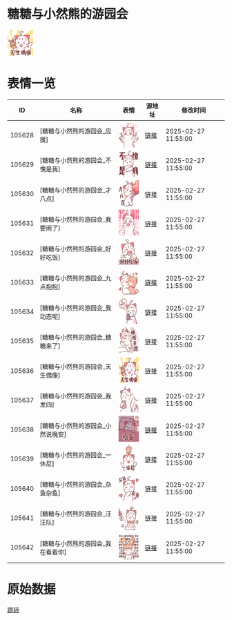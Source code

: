 # 糖糖与小然熊的游园会

<img src="./cover.png" height="60" alt="cover" />

# 表情一览

|ID|名称|表情|源地址|修改时间|
|----|----|----|----|----|
|105628|[糖糖与小然熊的游园会_应援]|<img src="./pic/105628_%5B糖糖与小然熊的游园会_应援%5D.png" height="60" alt="应援"/>|[链接](https://i0.hdslb.com/bfs/garb/ecd80ec6729e8f9b84cdaf4a4fc2f4b84f4f818b.png)|2025-02-27 11:55:00|
|105629|[糖糖与小然熊的游园会_不愧是我]|<img src="./pic/105629_%5B糖糖与小然熊的游园会_不愧是我%5D.png" height="60" alt="不愧是我"/>|[链接](https://i0.hdslb.com/bfs/garb/777704cd21bcc81c2977181dcd6e61db7d3db7da.png)|2025-02-27 11:55:00|
|105630|[糖糖与小然熊的游园会_才八点]|<img src="./pic/105630_%5B糖糖与小然熊的游园会_才八点%5D.png" height="60" alt="才八点"/>|[链接](https://i0.hdslb.com/bfs/garb/f3b3451fcbbe72b79071bad829d373e14299c4c7.png)|2025-02-27 11:55:00|
|105631|[糖糖与小然熊的游园会_我要闹了]|<img src="./pic/105631_%5B糖糖与小然熊的游园会_我要闹了%5D.png" height="60" alt="我要闹了"/>|[链接](https://i0.hdslb.com/bfs/garb/8719603566afd7d3c733d5fc2e4b5e700ac2e142.png)|2025-02-27 11:55:00|
|105632|[糖糖与小然熊的游园会_好好吃饭]|<img src="./pic/105632_%5B糖糖与小然熊的游园会_好好吃饭%5D.png" height="60" alt="好好吃饭"/>|[链接](https://i0.hdslb.com/bfs/garb/130d01dbe52ebeda93d4fb72abf6956e9f521ad3.png)|2025-02-27 11:55:00|
|105633|[糖糖与小然熊的游园会_九点抱抱]|<img src="./pic/105633_%5B糖糖与小然熊的游园会_九点抱抱%5D.png" height="60" alt="九点抱抱"/>|[链接](https://i0.hdslb.com/bfs/garb/2809bbe6147ab3b53b96190923facc993e4694bd.png)|2025-02-27 11:55:00|
|105634|[糖糖与小然熊的游园会_我动态呢]|<img src="./pic/105634_%5B糖糖与小然熊的游园会_我动态呢%5D.png" height="60" alt="我动态呢"/>|[链接](https://i0.hdslb.com/bfs/garb/86cdb014a3abfbd7b768c1894b80c355f2b6e81c.png)|2025-02-27 11:55:00|
|105635|[糖糖与小然熊的游园会_糖糖来了]|<img src="./pic/105635_%5B糖糖与小然熊的游园会_糖糖来了%5D.png" height="60" alt="糖糖来了"/>|[链接](https://i0.hdslb.com/bfs/garb/7b7df67eec466d3ab54d24c93a22cd4e17e4c724.png)|2025-02-27 11:55:00|
|105636|[糖糖与小然熊的游园会_天生偶像]|<img src="./pic/105636_%5B糖糖与小然熊的游园会_天生偶像%5D.png" height="60" alt="天生偶像"/>|[链接](https://i0.hdslb.com/bfs/garb/314780568518976718ed36c6735e4d998f91274f.png)|2025-02-27 11:55:00|
|105637|[糖糖与小然熊的游园会_我发四]|<img src="./pic/105637_%5B糖糖与小然熊的游园会_我发四%5D.png" height="60" alt="我发四"/>|[链接](https://i0.hdslb.com/bfs/garb/db9d488475363833bd0f7ecd509d05b8f87e0a17.png)|2025-02-27 11:55:00|
|105638|[糖糖与小然熊的游园会_小然说晚安]|<img src="./pic/105638_%5B糖糖与小然熊的游园会_小然说晚安%5D.png" height="60" alt="小然说晚安"/>|[链接](https://i0.hdslb.com/bfs/garb/ace0ac85759f8e699e9e454310b88726b6100fde.png)|2025-02-27 11:55:00|
|105639|[糖糖与小然熊的游园会_一休尼]|<img src="./pic/105639_%5B糖糖与小然熊的游园会_一休尼%5D.png" height="60" alt="一休尼"/>|[链接](https://i0.hdslb.com/bfs/garb/a4c76342272f74b4e164291a392917afe3d42d90.png)|2025-02-27 11:55:00|
|105640|[糖糖与小然熊的游园会_杂鱼杂鱼]|<img src="./pic/105640_%5B糖糖与小然熊的游园会_杂鱼杂鱼%5D.png" height="60" alt="杂鱼杂鱼"/>|[链接](https://i0.hdslb.com/bfs/garb/6828eff7ca1f1175dd2668b8517b2cf8aad2ba53.png)|2025-02-27 11:55:00|
|105641|[糖糖与小然熊的游园会_汪汪队]|<img src="./pic/105641_%5B糖糖与小然熊的游园会_汪汪队%5D.png" height="60" alt="汪汪队"/>|[链接](https://i0.hdslb.com/bfs/garb/6014357c146392c879ff45fc44f0c1ee205548b9.png)|2025-02-27 11:55:00|
|105642|[糖糖与小然熊的游园会_我在看着你]|<img src="./pic/105642_%5B糖糖与小然熊的游园会_我在看着你%5D.png" height="60" alt="我在看着你"/>|[链接](https://i0.hdslb.com/bfs/garb/64ab7134ada893ea65b4dd2e8187b078e627cceb.png)|2025-02-27 11:55:00|

# 原始数据

[跳转](./raw.json)

